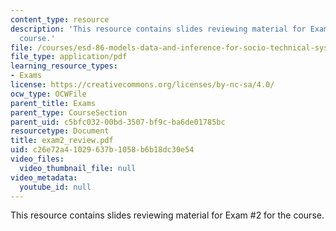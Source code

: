 ```yaml
---
content_type: resource
description: 'This resource contains slides reviewing material for Exam #2 for the
  course.'
file: /courses/esd-86-models-data-and-inference-for-socio-technical-systems-spring-2007/c26e72a41029637b1058b6b18dc30e54_exam2_review.pdf
file_type: application/pdf
learning_resource_types:
- Exams
license: https://creativecommons.org/licenses/by-nc-sa/4.0/
ocw_type: OCWFile
parent_title: Exams
parent_type: CourseSection
parent_uid: c5bfc032-00bd-3507-bf9c-ba6de01785bc
resourcetype: Document
title: exam2_review.pdf
uid: c26e72a4-1029-637b-1058-b6b18dc30e54
video_files:
  video_thumbnail_file: null
video_metadata:
  youtube_id: null
---
```

This resource contains slides reviewing material for Exam #2 for the course.